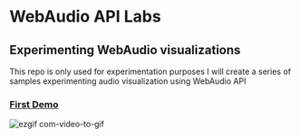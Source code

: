 # WebAudio API Labs

## Experimenting WebAudio visualizations

This repo is only used for experimentation purposes
I will create a series of samples experimenting audio visualization using WebAudio API

### [First Demo](https://iondrimba.github.io/music-visualizer-labs/)

![ezgif com-video-to-gif](https://user-images.githubusercontent.com/178548/31059431-5dc85be8-a6d8-11e7-8e0c-4abdbd5450a2.gif)